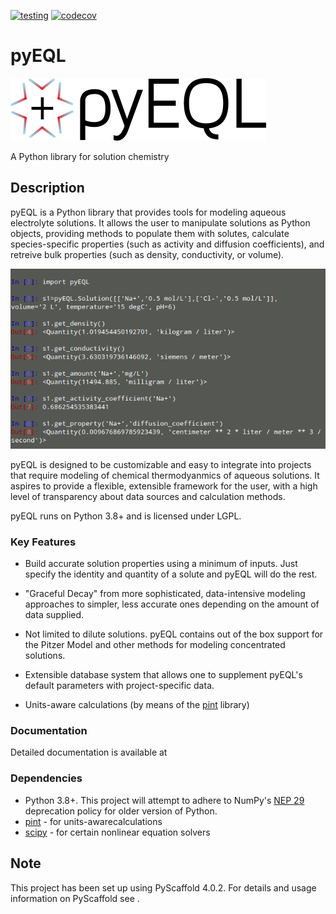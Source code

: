 [![testing](https://github.com/rkingsbury/pyeql/workflows/testing/badge.svg)](https://github.com/rkingsbury/pyeql/actions?query=workflow%3Atesting) [![codecov](https://codecov.io/gh/rkingsbury/pyeql/branch/main/graph/badge.svg?token=I7RP0QML6S)](https://codecov.io/gh/rkingsbury/pyeql)

# pyEQL

![pyeql logo](pyeql-logo.png)

A Python library for solution chemistry


## Description

pyEQL is a Python library that provides tools for modeling aqueous electrolyte
solutions. It allows the user to manipulate solutions as Python
objects, providing methods to populate them with solutes, calculate
species-specific properties (such as activity and diffusion coefficients),
and retreive bulk properties (such as density, conductivity, or volume).

![pyeql demo](pyeql-demo.png)

pyEQL is designed to be customizable and easy to integrate into projects
that require modeling of chemical thermodyanmics of aqueous solutions.
It aspires to provide a flexible, extensible framework for the user, with a
high level of transparency about data sources and calculation methods.

pyEQL runs on Python 3.8+ and is licensed under LGPL.

### Key Features

- Build accurate solution properties using a minimum of inputs. Just specify
  the identity and quantity of a solute and pyEQL will do the rest.

- "Graceful Decay" from more sophisticated, data-intensive modeling approaches
  to simpler, less accurate ones depending on the amount of data supplied.

- Not limited to dilute solutions. pyEQL contains out of the box support for
  the Pitzer Model and other methods for modeling concentrated solutions.

- Extensible database system that allows one to supplement pyEQL's default
  parameters with project-specific data.

- Units-aware calculations (by means of the [pint](https://github.com/hgrecco/pint) library)

### Documentation

Detailed documentation is available at [](https://pyeql.readthedocs.io/)

### Dependencies

- Python 3.8+. This project will attempt to adhere to NumPy's
  [NEP 29](https://numpy.org/neps/nep-0029-deprecation_policy.html) deprecation policy
  for older version of Python.
- [pint](https://github.com/hgrecco/pint) - for units-awarecalculations
- [scipy](https://www.scipy.org/) - for certain nonlinear equation solvers

<!-- pyscaffold-notes -->

## Note

This project has been set up using PyScaffold 4.0.2. For details and usage
information on PyScaffold see [](https://pyscaffold.org/).
